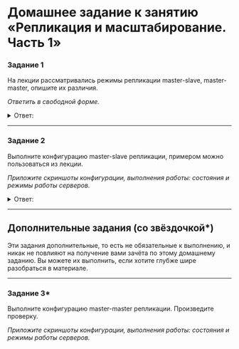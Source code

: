 # Домашнее задание к занятию «Репликация и масштабирование. Часть 1»

### Задание 1

На лекции рассматривались режимы репликации master-slave, master-master, опишите их различия.

*Ответить в свободной форме.*

<details> 
<summary> Ответ:  </summary>
  
 - Master-Slave репликация - один основной сервер базы данных Master в котором проходят все запросы и изменения данных (запись). А в базу Slave
копируются все изменения в Master. И получается что master отвечает за изменения данных, slave за чтение. Чаще репликацию Master-Slave используют не для масштабирования, а для резервирования.


  - Master-Master репликация - любой из серверов может использоватся как для чтения так и для записи. Это крайне не надежно, выедет из троя хоть один сервер
трудно будет восстановить данные из-за не исвестности скопировались данные или нет. Можно использовать для маштабирования и не надо будет переводить сервер slave в master. Но надо имень ввиду что в MySQL нет разрешения конфликтов базы незнают заблокирована таблица или нет, что приведет к ошибкам.
  
</details>

---

### Задание 2

Выполните конфигурацию master-slave репликации, примером можно пользоваться из лекции.

*Приложите скриншоты конфигурации, выполнения работы: состояния и режимы работы серверов.*

<details> 
<summary> Ответ:  </summary>
Master
  
  ![](https://user-images.githubusercontent.com/136073445/274356429-d553318b-bfad-4e98-b2f4-30ecaeabbdbd.png)

 Запоминаем File и Position

 ![](https://user-images.githubusercontent.com/136073445/274359164-96f29088-4c66-4c35-902d-0f21fc14a896.png)


![](https://user-images.githubusercontent.com/136073445/274366276-57fc9be9-76c7-4eba-b13d-e634a80747a0.png)

 
</details>

---

## Дополнительные задания (со звёздочкой*)
Эти задания дополнительные, то есть не обязательные к выполнению, и никак не повлияют на получение вами зачёта по этому домашнему заданию. Вы можете их выполнить, если хотите глубже шире разобраться в материале.

---

### Задание 3* 

Выполните конфигурацию master-master репликации. Произведите проверку.

*Приложите скриншоты конфигурации, выполнения работы: состояния и режимы работы серверов.*
